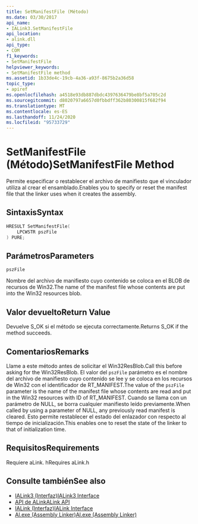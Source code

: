```yaml
---
title: SetManifestFile (Método)
ms.date: 03/30/2017
api_name:
- IALink3.SetManifestFile
api_location:
- alink.dll
api_type:
- COM
f1_keywords:
- SetManifestFile
helpviewer_keywords:
- SetManifestFile method
ms.assetid: 1b33de4c-19cb-4a36-a93f-8675b2a36d58
topic_type:
- apiref
ms.openlocfilehash: a4518e93db887dbdc4397636479be8bf5a705c2d
ms.sourcegitcommit: d8020797a6657d0fbbdff362b80300815f682f94
ms.translationtype: MT
ms.contentlocale: es-ES
ms.lasthandoff: 11/24/2020
ms.locfileid: "95733729"
---
```

# <a name="setmanifestfile-method"></a><span data-ttu-id="64cb6-102">SetManifestFile (Método)</span><span class="sxs-lookup"><span data-stu-id="64cb6-102">SetManifestFile Method</span></span>

<span data-ttu-id="64cb6-103">Permite especificar o restablecer el archivo de manifiesto que el vinculador utiliza al crear el ensamblado.</span><span class="sxs-lookup"><span data-stu-id="64cb6-103">Enables you to specify or reset the manifest file that the linker uses when it creates the assembly.</span></span>  
  
## <a name="syntax"></a><span data-ttu-id="64cb6-104">Sintaxis</span><span class="sxs-lookup"><span data-stu-id="64cb6-104">Syntax</span></span>  
  
```cpp  
HRESULT SetManifestFile(  
    LPCWSTR pszFile  
) PURE;  
```  
  
## <a name="parameters"></a><span data-ttu-id="64cb6-105">Parámetros</span><span class="sxs-lookup"><span data-stu-id="64cb6-105">Parameters</span></span>  

 `pszFile`  
  
 <span data-ttu-id="64cb6-106">Nombre del archivo de manifiesto cuyo contenido se coloca en el BLOB de recursos de Win32.</span><span class="sxs-lookup"><span data-stu-id="64cb6-106">The name of the manifest file whose contents are put into the Win32 resources blob.</span></span>  
  
## <a name="return-value"></a><span data-ttu-id="64cb6-107">Valor devuelto</span><span class="sxs-lookup"><span data-stu-id="64cb6-107">Return Value</span></span>  

 <span data-ttu-id="64cb6-108">Devuelve S_OK si el método se ejecuta correctamente.</span><span class="sxs-lookup"><span data-stu-id="64cb6-108">Returns S_OK if the method succeeds.</span></span>  
  
## <a name="remarks"></a><span data-ttu-id="64cb6-109">Comentarios</span><span class="sxs-lookup"><span data-stu-id="64cb6-109">Remarks</span></span>  

 <span data-ttu-id="64cb6-110">Llame a este método antes de solicitar el Win32ResBlob.</span><span class="sxs-lookup"><span data-stu-id="64cb6-110">Call this before asking for the Win32ResBlob.</span></span> <span data-ttu-id="64cb6-111">El valor del `pszFile` parámetro es el nombre del archivo de manifiesto cuyo contenido se lee y se coloca en los recursos de Win32 con el identificador de RT_MANIFEST.</span><span class="sxs-lookup"><span data-stu-id="64cb6-111">The value of the `pszFile` parameter is the name of the manifest file whose contents are read and put in the Win32 resources with ID of RT_MANIFEST.</span></span> <span data-ttu-id="64cb6-112">Cuando se llama con un parámetro de NULL, se borra cualquier manifiesto leído previamente.</span><span class="sxs-lookup"><span data-stu-id="64cb6-112">When called by using a parameter of NULL, any previously read manifest is cleared.</span></span> <span data-ttu-id="64cb6-113">Esto permite restablecer el estado del enlazador con respecto al tiempo de inicialización.</span><span class="sxs-lookup"><span data-stu-id="64cb6-113">This enables one to reset the state of the linker to that of initialization time.</span></span>  
  
## <a name="requirements"></a><span data-ttu-id="64cb6-114">Requisitos</span><span class="sxs-lookup"><span data-stu-id="64cb6-114">Requirements</span></span>  

 <span data-ttu-id="64cb6-115">Requiere aLink. h</span><span class="sxs-lookup"><span data-stu-id="64cb6-115">Requires aLink.h</span></span>  
  
## <a name="see-also"></a><span data-ttu-id="64cb6-116">Consulte también</span><span class="sxs-lookup"><span data-stu-id="64cb6-116">See also</span></span>

- [<span data-ttu-id="64cb6-117">IALink3 (Interfaz)</span><span class="sxs-lookup"><span data-stu-id="64cb6-117">IALink3 Interface</span></span>](ialink3-interface.md)
- [<span data-ttu-id="64cb6-118">API de ALink</span><span class="sxs-lookup"><span data-stu-id="64cb6-118">ALink API</span></span>](index.md)
- [<span data-ttu-id="64cb6-119">IALink (Interfaz)</span><span class="sxs-lookup"><span data-stu-id="64cb6-119">IALink Interface</span></span>](ialink-interface.md)
- [<span data-ttu-id="64cb6-120">Al.exe (Assembly Linker)</span><span class="sxs-lookup"><span data-stu-id="64cb6-120">Al.exe (Assembly Linker)</span></span>](../../tools/al-exe-assembly-linker.md)
